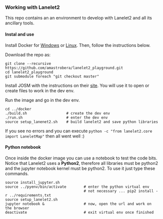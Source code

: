 ### Working with Lanelet2

This repo contains an an environment to develop with Lanelet2 and all its ancillary tools. 


#### Instal and use

Install Docker for [Windows](https://docs.docker.com/docker-for-windows/install/) or [Linux](https://docs.docker.com/install/linux/docker-ce/ubuntu/). Then, follow the instructions below. 

Download the repo as:

```
git clone --recursive https://github.com/amastrobera/lanelet2_playground.git
cd lanelet2_playground
git submodule foreach "git checkout master"
```

Install JOSM with the instructions on their [site](https://wiki.openstreetmap.org/wiki/JOSM). You will use it to open or create files to work in the dev env. 

Run the image and go in the dev env.

```
cd ../docker
./build.sh                  # create the dev env
./run.sh                    # enter the dev env
source setup_lanenet2.sh    # build lanelet2 and save python libraries
```

If you see no errors and you can execute `python -c "from lanelet2.core import LaneletMap"` then all went well :)



#### Python notebook

Once inside the docker image you can use a notebook to test the code bits. Notice that Lanelet2 uses a **Python2**, therefore all libraries must be python2 and the jupyter notebook kernel must be python2. To use it just type these commands.

```
source install_jupyter.sh
source ../pyenv/bin/activate        # enter the python virtual env
                                    # not necessary ... pip2 install -r ../requirements.txt
source setup_lanelet2.sh
jupyter notebook &                  # now, open the url and work on the browser
deactivate                          # exit virtual env once finished
```

